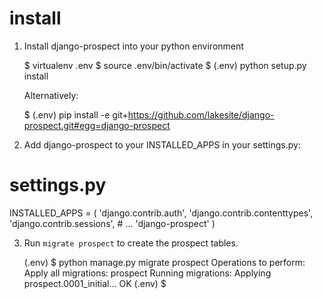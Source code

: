 # install #

1. Install django-prospect into your python environment

    $ virtualenv .env
    $ source .env/bin/activate
    $ (.env) python setup.py install

    Alternatively:

    $ (.env) pip install -e git+https://github.com/lakesite/django-prospect.git#egg=django-prospect

2. Add django-prospect to your INSTALLED_APPS in your settings.py:

# settings.py

INSTALLED_APPS = (
    'django.contrib.auth',
    'django.contrib.contenttypes',
    'django.contrib.sessions',
    # ...
    'django-prospect'
)

3. Run `migrate prospect` to create the prospect tables.

    (.env) $ python manage.py migrate prospect
    Operations to perform:
      Apply all migrations: prospect
    Running migrations:
      Applying prospect.0001_initial... OK
    (.env) $
